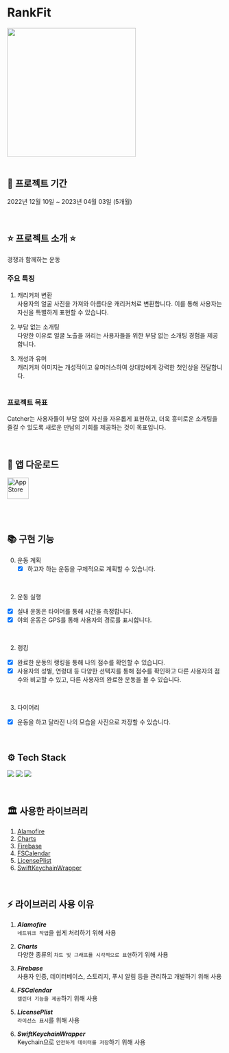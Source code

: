 # RankFit
<img src="https://github.com/z-wook/RankFit/assets/101041221/2cd2801e-1165-4bfb-9458-7d632ff6b99e" width="300" height="300">
<br><br>

## 📆 프로젝트 기간
2022년 12월 10일 ~ 2023년 04월 03일 (5개월)

<br>

## ⭐️ 프로젝트 소개 ⭐️
경쟁과 함께하는 운동
<br>

### 주요 특징
1. 캐리커처 변환 <br>
   사용자의 얼굴 사진을 가져와 아름다운 캐리커처로 변환합니다. 이를 통해 사용자는 자신을 특별하게 표현할 수 있습니다. <br>

2. 부담 없는 소개팅 <br>
   다양한 이유로 얼굴 노출을 꺼리는 사용자들을 위한 부담 없는 소개팅 경험을 제공합니다. <br>

3. 개성과 유머 <br>
   캐리커처 이미지는 개성적이고 유머러스하여 상대방에게 강력한 첫인상을 전달합니다. <br><br>

### 프로젝트 목표
Catcher는 사용자들이 부담 없이 자신을 자유롭게 표현하고, 더욱 흥미로운 소개팅을 즐길 수 있도록 새로운 만남의 기회를 제공하는 것이 목표입니다. <br>

<br>

## 📱 앱 다운로드
<a href="https://apps.apple.com/kr/app/랭크핏/id1670255891">
   <img src="https://github.com/z-wook/Catcher/assets/101041221/97b01588-a7f1-465b-80ef-c5dee2d38c83" alt="AppStore" height="50" />
</a>

<br><br>

## 📚 구현 기능
0. 운동 계획
   - [x] 하고자 하는 운동을 구체적으로 계획할 수 있습니다.
  <br>

2. 운동 실행 
  - [x] 실내 운동은 타이머를 통해 시간을 측정합니다.
  - [x] 야외 운동은 GPS를 통해 사용자의 경로를 표시합니다.
  <br>

2. 랭킹
  - [x] 완료한 운동의 랭킹을 통해 나의 점수를 확인할 수 있습니다.
  - [x] 사용자의 성별, 연령대 등 다양한 선택지를 통해 점수를 확인하고 다른 사용자의 점수와 비교할 수 있고, 다른 사용자의 완료한 운동을 볼 수 있습니다.
  <br>
  
3. 다이어리
  - [x] 운동을 하고 달라진 나의 모습을 사진으로 저장할 수 있습니다.
<br>

## ⚙️ Tech Stack
<img src="https://img.shields.io/badge/Xcode-147EFB?style=for-the-badge&logo=Xcode&logoColor=white"/></a>
<img src="https://img.shields.io/badge/Swift-F05138?style=for-the-badge&logo=Swift&logoColor=white"/></a>
<img src="https://img.shields.io/badge/Firebase-FFCA28?style=for-the-badge&logo=Firebase&logoColor=white"/></a>

<br>

## 🏛️ 사용한 라이브러리
1. [Alamofire](https://github.com/Alamofire/Alamofire)
2. [Charts](https://github.com/danielgindi/Charts)
3. [Firebase](https://github.com/firebase/firebase-ios-sdk)
4. [FSCalendar](https://github.com/WenchaoD/FSCalendar)
5. [LicensePlist](https://github.com/mono0926/LicensePlist)
6. [SwiftKeychainWrapper](https://github.com/jrendel/SwiftKeychainWrapper)

<br>

## ⚡️ 라이브러리 사용 이유
1. ***Alamofire*** <br>
  `네트워크 작업`을 쉽게 처리하기 위해 사용
   
2. ***Charts*** <br>
  다양한 종류의 `차트 및 그래프를 시각적으로 표현`하기 위해 사용
    
3. ***Firebase*** <br>
   사용자 인증, 데이터베이스, 스토리지, 푸시 알림 등을 관리하고 개발하기 위해 사용

5. ***FSCalendar*** <br>
  `캘린더 기능을 제공`하기 위해 사용

6. ***LicensePlist*** <br>
  `라이선스 표시`를 위해 사용
   
7. ***SwiftKeychainWrapper*** <br>
  Keychain으로 `안전하게 데이터를 저장`하기 위해 사용
<br>
